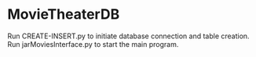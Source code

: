 # MovieTheaterDB

Run CREATE-INSERT.py to initiate database connection and table creation.
Run jarMoviesInterface.py to start the main program.
